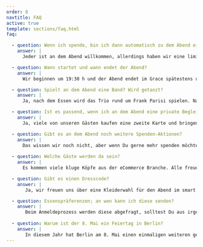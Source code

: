 ```yaml
---
order: 8
navtitle: FAQ
active: true
template: sections/faq.html
faq:

  - question: Wenn ich spende, bin ich dann automatisch zu dem Abend eingeladen?
    answer: |
      Jeder ist an dem Abend willkommen, allerdings haben wir eine limitierte Anzahl von Sitzplätzen. Es kann sein, dass wir  im Einzelfall keine Einladung aussprechen können, weil wir keine Plätze mehr frei haben. Die Spende kann aber unabhängig von der Teilnahme an der Veranstaltung platziert werden.  

  - question: Wann startet und wann endet der Abend?
    answer: |
      Wir beginnen um 19:30 h und der Abend endet im Grace spätestens um 02:00 h nachts. 

  - question: Spielt an dem Abend eine Band? Wird getanzt?
    answer: |
      Ja, nach dem Essen wird das Trio rund um Frank Parisi spielen. Nach der Band übernimmt der DJ und sorgt für eine volle Tanzfläche. 

  - question: Ist es passend, wenn ich an dem Abend eine private Begleitung mitbringe?
    answer: |
      Ja, viele von unseren Gästen kaufen eine zweite Karte und bringen ihre LebensgefährtenInnen mit. Für Kinder ist der Abend leider ungeeignet und es wird auch keine Kinderbetreuung geben.

  - question: Gibt es an dem Abend noch weitere Spenden-Aktionen?
    answer: |
      Das wissen wir noch nicht, aber wenn Du gerne mehr spenden möchtest, dann kannst Du dies jederzeit tun.
      
  - question: Welche Gäste werden da sein?
    answer: |
      Es kommen viele kluge Köpfe aus der eCommerce Branche. Alle freuen sich auf einen Austausch. Nutze den Abend, denn selten ist der Kreis an Persönlichkeiten so klein und zugleich offen. Die Anzahl der Gäste an dem Abend ist limitiert auf 100 exclusive Personen.

  - question: Gibt es einen Dresscode?
    answer: |
       Ja, wir freuen uns über eine Kleiderwahl für den Abend im smart casual look. 

  - question: Essenspräferenzen; an wen kann ich diese senden?
    answer: |
       Beim Anmeldeprozess werden diese abgefragt, solltest Du aus irgendeinem Grunde diese Angabe versäumt haben, bitte einfach eine Mail an: info@scale.sc
       
  - question: Warum ist der 8. Mai ein Feiertag in Berlin? 
    answer: |
       In diesem Jahr hat Berlin am 8. Mai einen einmaligen weiteren gesetzlichen Feiertag. Der Anlass ist die Kapitulation der Wehrmacht. Diese jährt sich zum 75. Mal. Das Datum markiert das Ende des Zweiten Weltkriegs und wird als Tag der Befreiung vom Nationalsozialismus gefeiert. Den Feiertag soll es nur einmal geben. In den Jahren danach ist er wieder ein normaler Arbeitstag.  
---
```

